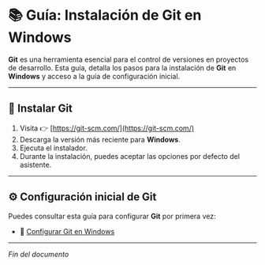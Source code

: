 # 📚 Guía: Instalación de Git en Windows

**Git** es una herramienta esencial para el control de versiones en proyectos de desarrollo. Esta guía, detalla los pasos para la instalación de **Git** en **Windows** y acceso a la guía de configuración inicial.

---

## 🧰 Instalar Git

1. Visita 👉 [https://git-scm.com/](https://git-scm.com/)
2. Descarga la versión más reciente para **Windows**.
3. Ejecuta el instalador.
4. Durante la instalación, puedes aceptar las opciones por defecto del asistente.

---

## ⚙️ Configuración inicial de Git

Puedes consultar esta guía para configurar **Git** por primera vez:

- 📄 [Configurar Git en Windows](https://github.com/tejada1970/guias-desarrollo/blob/master/entorno-windows/configurar/configurar-git-en-windows.md)

---

*Fin del documento*
